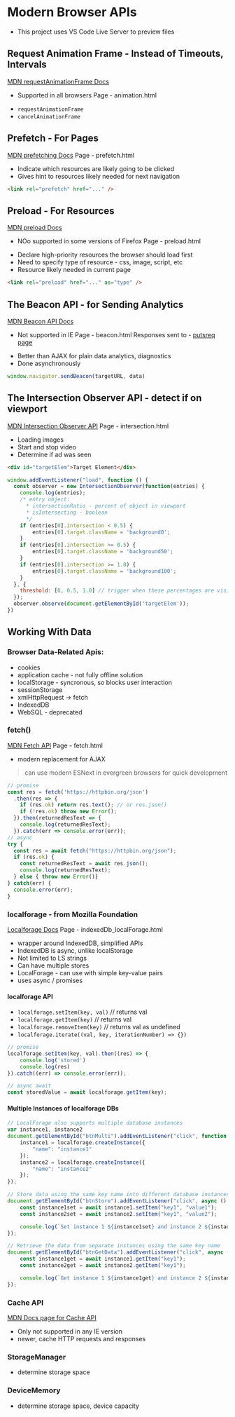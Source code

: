 # Modern Browser APIs
- This project uses VS Code Live Server to preview files

## Request Animation Frame - Instead of Timeouts, Intervals
[MDN requestAnimationFrame Docs](https://developer.mozilla.org/en-US/docs/Web/API/window/requestAnimationFrame)
- Supported in all browsers
Page - animation.html
* `requestAnimationFrame`
* `cancelAnimationFrame`

## Prefetch - For Pages
[MDN prefetching Docs](https://developer.mozilla.org/en-US/docs/Web/HTTP/Link_prefetching_FAQ)
Page - prefetch.html
* Indicate which resources are likely going to be clicked
* Gives hint to resources likely needed for next navigation
```html
<link rel="prefetch" href="..." />
```

## Preload - For Resources
[MDN preload Docs](https://developer.mozilla.org/en-US/docs/Web/HTML/Preloading_content)
- NOo supported in some versions of Firefox
Page - preload.html
* Declare high-priority resources the browser should load first
* Need to specify type of resource - css, image, script, etc
* Resource likely needed in current page
```html
<link rel="preload" href="..." as="type" />
```

## The Beacon API - for Sending Analytics
[MDN Beacon API Docs](https://developer.mozilla.org/en-US/docs/Web/API/Beacon_API)
- Not supported in IE
Page - beacon.html
Responses sent to - [putsreq page](https://putsreq.com/Nnb3fKfklR9vYMDIcbQI/inspect)
* Better than AJAX for plain data analytics, diagnostics
* Done asynchronously
```js
window.navigator.sendBeacon(targetURL, data)
```

## The Intersection Observer API - detect if on viewport
[MDN Intersection Observer API](https://developer.mozilla.org/en-US/docs/Web/API/Intersection_Observer_API)
Page - intersection.html
* Loading images
* Start and stop video
* Determine if ad was seen
```html
<div id="targetElem">Target Element</div>
```
```js
window.addEventListener("load", function () {
  const observer = new IntersectionObserver(function(entries) {
    console.log(entries);
    /* entry object:
      * intersectionRatio - percent of object in viewport
      * isIntersecting - boolean
      */
    if (entries[0].intersection < 0.5) {
        entries[0].target.className = 'background0';
    }
    if (entries[0].intersection >= 0.5) {
        entries[0].target.className = 'background50';
    }
    if (entries[0].intersection >= 1.0) {
        entries[0].target.className = 'background100';
    }
  }, {
    threshold: [0, 0.5, 1.0] // trigger when these percentages are visible
  });
  observer.observe(document.getElementById('targetElem'));
})

```

## Working With Data
### Browser Data-Related Apis:
- cookies
- application cache - not fully offline solution
- localStorage - syncronous, so blocks user interaction
- sessionStorage
- xmlHttpRequest -> fetch
- IndexedDB
- WebSQL - deprecated


### fetch()
[MDN Fetch API](https://developer.mozilla.org/en-US/docs/Web/API/Fetch_API)
Page - fetch.html
- modern replacement for AJAX
> can use modern ESNext in evergreen browsers for quick development
```js
// promise
const res = fetch('https://httpbin.org/json')
  .then(res => {
    if (res.ok) return res.text(); // or res.json()
    if (!res.ok) throw new Error();
  }).then(returnedResText => {
    console.log(returnedResText);
  }).catch(err => console.error(err));
// async
try {
  const res = await fetch("https://httpbin.org/json");
  if (res.ok) {
    const returnedResText = await res.json();
    console.log(returnedResText);
  } else { throw new Error()}
} catch(err) {
  console.error(err);
}
```


### localforage - from Mozilla Foundation
[Localforage Docs](https://localforage.github.io/localForage/)
Page - indexedDb_localForage.html
- wrapper around IndexedDB, simplified APIs
- IndexedDB is async, unlike localStorage
- Not limited to LS strings
- Can have multiple stores
- LocalForage - can use with simple key-value pairs
- uses async / promises

#### localforage API
- `localforage.setItem(key, val)` // returns val
- `localforage.getItem(key)` // returns val
- `localforage.removeItem(key)` // returns val as undefined
- `localforage.iterate((val, key, iterationNumber) => {})`

```js
// promise
localforage.setItem(key, val).then((res) => {
    console.log('stored')
    console.log(res)
}).catch((err) => console.error(err));

// async await
const storedValue = await localforage.getItem(key);
```

#### Multiple Instances of localforage DBs
```js
// LocalForage also supports multiple database instances
var instance1, instance2
document.getElementById("btnMulti").addEventListener("click", function () {
    instance1 = localforage.createInstance({
        "name": "instance1"
    });
    instance2 = localforage.createInstance({
        "name": "instance2"
    });
});

// Store data using the same key name into different database instances
document.getElementById("btnStore").addEventListener("click", async () => {
    const instance1set = await instance1.setItem("key1", "value1");
    const instance2set = await instance2.setItem("key1", "value2");

    console.log(`Set instance 1 ${instance1set} and instance 2 ${instance2set}`)
});

// Retrieve the data from separate instances using the same key name
document.getElementById("btnGetData").addEventListener("click", async () => {
    const instance1get = await instance1.getItem("key1");
    const instance2get = await instance2.getItem("key1");

    console.log(`Get instance 1 ${instance1get} and instance 2 ${instance2get}`)
});
```



### Cache API
[MDN Docs page for Cache API](https://developer.mozilla.org/en-US/docs/Web/API/Cache)
- Only not supported in any IE version
- newer, cache HTTP requests and responses

### StorageManager
- determine storage space

### DeviceMemory
- determine storage space, device capacity
